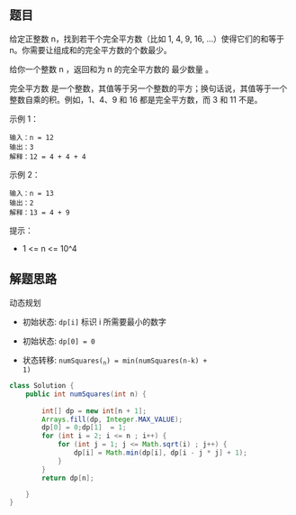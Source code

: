 ## 题目

给定正整数 n，找到若干个完全平方数（比如 1, 4, 9, 16, ...）使得它们的和等于 n。你需要让组成和的完全平方数的个数最少。

给你一个整数 n ，返回和为 n 的完全平方数的 最少数量 。

完全平方数 是一个整数，其值等于另一个整数的平方；换句话说，其值等于一个整数自乘的积。例如，1、4、9 和 16 都是完全平方数，而 3 和 11 不是。

 

示例 1：

```
输入：n = 12
输出：3 
解释：12 = 4 + 4 + 4
```

示例 2：

```
输入：n = 13
输出：2
解释：13 = 4 + 9
```



提示：

* 1 <= n <= 10^4

## 解题思路

动态规划

* 初始状态:  `dp[i]` 标识 i 所需要最小的数字

* 初始状态:  `dp[0] = 0`

* 状态转移: <code>numSquares(<sub>n</sub>) = min(numSquares(n-k) + 1)</code>

  

```java
class Solution {
    public int numSquares(int n) {
        
        int[] dp = new int[n + 1];
        Arrays.fill(dp, Integer.MAX_VALUE);
        dp[0] = 0;dp[1]  = 1;
        for (int i = 2; i <= n ; i++) {
            for (int j = 1; j <= Math.sqrt(i) ; j++) {
                dp[i] = Math.min(dp[i], dp[i - j * j] + 1);
            }
        }
        return dp[n];

    }
}
```

